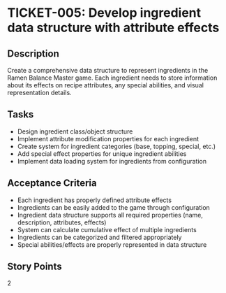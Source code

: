 # TICKET-005: Develop ingredient data structure with attribute effects

## Description
Create a comprehensive data structure to represent ingredients in the Ramen Balance Master game. Each ingredient needs to store information about its effects on recipe attributes, any special abilities, and visual representation details.

## Tasks
- Design ingredient class/object structure
- Implement attribute modification properties for each ingredient
- Create system for ingredient categories (base, topping, special, etc.)
- Add special effect properties for unique ingredient abilities
- Implement data loading system for ingredients from configuration

## Acceptance Criteria
- Each ingredient has properly defined attribute effects
- Ingredients can be easily added to the game through configuration
- Ingredient data structure supports all required properties (name, description, attributes, effects)
- System can calculate cumulative effect of multiple ingredients
- Ingredients can be categorized and filtered appropriately
- Special abilities/effects are properly represented in data structure

## Story Points
2 